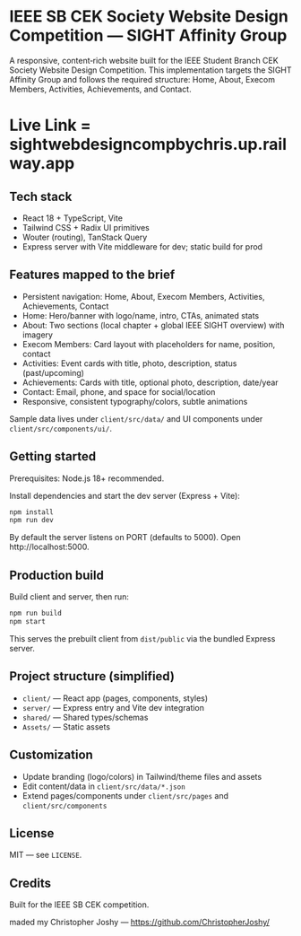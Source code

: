 # IEEE SB CEK Society Website Design Competition — SIGHT Affinity Group

A responsive, content‑rich website built for the IEEE Student Branch CEK Society Website Design Competition. This implementation targets the SIGHT Affinity Group and follows the required structure: Home, About, Execom Members, Activities, Achievements, and Contact.


# Live Link =  sightwebdesigncompbychris.up.railway.app



## Tech stack
- React 18 + TypeScript, Vite
- Tailwind CSS + Radix UI primitives
- Wouter (routing), TanStack Query
- Express server with Vite middleware for dev; static build for prod

## Features mapped to the brief
- Persistent navigation: Home, About, Execom Members, Activities, Achievements, Contact
- Home: Hero/banner with logo/name, intro, CTAs, animated stats
- About: Two sections (local chapter + global IEEE SIGHT overview) with imagery
- Execom Members: Card layout with placeholders for name, position, contact
- Activities: Event cards with title, photo, description, status (past/upcoming)
- Achievements: Cards with title, optional photo, description, date/year
- Contact: Email, phone, and space for social/location
- Responsive, consistent typography/colors, subtle animations

Sample data lives under `client/src/data/` and UI components under `client/src/components/ui/`.

## Getting started
Prerequisites: Node.js 18+ recommended.

Install dependencies and start the dev server (Express + Vite):

```sh
npm install
npm run dev
```

By default the server listens on PORT (defaults to 5000). Open http://localhost:5000.

## Production build
Build client and server, then run:

```sh
npm run build
npm start
```

This serves the prebuilt client from `dist/public` via the bundled Express server.

## Project structure (simplified)
- `client/` — React app (pages, components, styles)
- `server/` — Express entry and Vite dev integration
- `shared/` — Shared types/schemas
- `Assets/` — Static assets

## Customization
- Update branding (logo/colors) in Tailwind/theme files and assets
- Edit content/data in `client/src/data/*.json`
- Extend pages/components under `client/src/pages` and `client/src/components`

## License
MIT — see `LICENSE`.

## Credits
Built for the IEEE SB CEK competition.

maded my Christopher Joshy — https://github.com/ChristopherJoshy/






